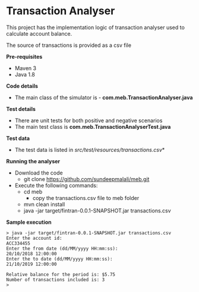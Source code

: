 # Transaction Analyser

This project has the implementation logic of transaction analyser used to calculate account balance.

The source of transactions is provided as a csv file

**Pre-requisites**
- Maven 3
- Java 1.8

**Code details**
- The main class of the simulator is - **com.meb.TransactionAnalyser.java**

**Test details**
- There are unit tests for both positive and negative scenarios
- The main test class is **com.meb.TransactionAnalyserTest.java**

**Test data**
- The test data is listed in **src/test/resources/transactions*.csv**

**Running the analyser**
* Download the code
    * git clone https://github.com/sundeepmalali/meb.git
* Execute the following commands:
    * cd meb
        * copy the transactions.csv file to meb folder
    * mvn clean install
    * java -jar target/fintran-0.0.1-SNAPSHOT.jar transactions.csv

**Sample execution**

```
> java -jar target/fintran-0.0.1-SNAPSHOT.jar transactions.csv
Enter the account id: 
ACC334455
Enter the from date (dd/MM/yyyy HH:mm:ss): 
20/10/2018 12:00:00
Enter the to date (dd/MM/yyyy HH:mm:ss): 
21/10/2019 12:00:00

Relative balance for the period is: $5.75
Number of transactions included is: 3
>
```
